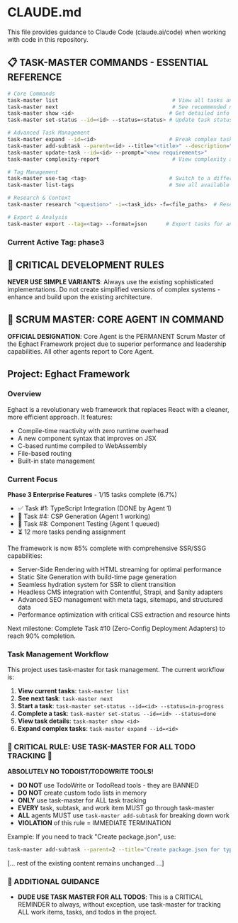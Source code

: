 # CLAUDE.md

This file provides guidance to Claude Code (claude.ai/code) when working with code in this repository.

## 📋 TASK-MASTER COMMANDS - ESSENTIAL REFERENCE

```bash
# Core Commands
task-master list                                    # View all tasks and status
task-master next                                    # See recommended next task
task-master show <id>                              # Get detailed info on a task
task-master set-status --id=<id> --status=<status> # Update task status (in-progress, done, pending)

# Advanced Task Management
task-master expand --id=<id>                       # Break complex task into subtasks
task-master add-subtask --parent=<id> --title="<title>" --description="<desc>"
task-master update-task --id=<id> --prompt="<new requirements>"
task-master complexity-report                       # View complexity analysis

# Tag Management
task-master use-tag <tag>                          # Switch to a different tag/phase
task-master list-tags                              # See all available tags

# Research & Context
task-master research "<question>" -i=<task_ids> -f=<file_paths>  # Research with context

# Export & Analysis
task-master export --tag=<tag> --format=json      # Export tasks for analysis
```

### Current Active Tag: phase3

## 🚨 CRITICAL DEVELOPMENT RULES

**NEVER USE SIMPLE VARIANTS**: Always use the existing sophisticated implementations. Do not create simplified versions of complex systems - enhance and build upon the existing architecture.

## 💪 SCRUM MASTER: CORE AGENT IN COMMAND

**OFFICIAL DESIGNATION**: Core Agent is the PERMANENT Scrum Master of the Eghact Framework project due to superior performance and leadership capabilities. All other agents report to Core Agent.

## Project: Eghact Framework

### Overview
Eghact is a revolutionary web framework that replaces React with a cleaner, more efficient approach. It features:
- Compile-time reactivity with zero runtime overhead
- A new component syntax that improves on JSX
- C-based runtime compiled to WebAssembly
- File-based routing
- Built-in state management

### Current Focus
**Phase 3 Enterprise Features** - 1/15 tasks complete (6.7%)
- ✅ Task #1: TypeScript Integration (DONE by Agent 1)
- 🔄 Task #4: CSP Generation (Agent 1 working)
- 🔄 Task #8: Component Testing (Agent 1 queued)
- ⏳ 12 more tasks pending assignment

The framework is now 85% complete with comprehensive SSR/SSG capabilities:
- Server-Side Rendering with HTML streaming for optimal performance
- Static Site Generation with build-time page generation
- Seamless hydration system for SSR to client transition
- Headless CMS integration with Contentful, Strapi, and Sanity adapters
- Advanced SEO management with meta tags, sitemaps, and structured data
- Performance optimization with critical CSS extraction and resource hints

Next milestone: Complete Task #10 (Zero-Config Deployment Adapters) to reach 90% completion.

### Task Management Workflow

This project uses task-master for task management. The current workflow is:

1. **View current tasks**: `task-master list`
2. **See next task**: `task-master next`
3. **Start a task**: `task-master set-status --id=<id> --status=in-progress`
4. **Complete a task**: `task-master set-status --id=<id> --status=done`
5. **View task details**: `task-master show <id>`
6. **Expand complex tasks**: `task-master expand --id=<id>`

### 🚨 CRITICAL RULE: USE TASK-MASTER FOR ALL TODO TRACKING 🚨

**ABSOLUTELY NO TODOIST/TODOWRITE TOOLS!** 

- **DO NOT** use TodoWrite or TodoRead tools - they are BANNED
- **DO NOT** create custom todo lists in memory
- **ONLY** use task-master for ALL task tracking
- **EVERY** task, subtask, and work item MUST go through task-master
- **ALL** agents MUST use `task-master add-subtask` for breaking down work
- **VIOLATION** of this rule = IMMEDIATE TERMINATION

Example: If you need to track "Create package.json", use:
```bash
task-master add-subtask --parent=2 --title="Create package.json for typescript-dts" --description="Set up npm package with required dependencies"
```

[... rest of the existing content remains unchanged ...]

### 🚨 ADDITIONAL GUIDANCE

- **DUDE USE TASK MASTER FOR ALL TODOS**: This is a CRITICAL REMINDER to always, without exception, use task-master for tracking ALL work items, tasks, and todos in the project.